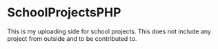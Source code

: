 # SchoolProjectsPHP

This is my uploading side for school projects.
This does not include any project from outside and to be contributed to.
